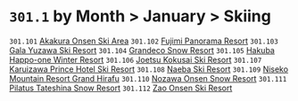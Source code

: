 # `301.1` by Month > January > Skiing

`301.101` [Akakura Onsen Ski Area](akakura-onsen-ski-area.md)
`301.102` [Fujimi Panorama Resort](fujimi-panorama-resort.md)
`301.103` [Gala Yuzawa Ski Resort](gala-yuzawa-ski-resort.md)
`301.104` [Grandeco Snow Resort](grandeco-snow-resort.md)
`301.105` [Hakuba Happo-one Winter Resort](hakuba-happo-one-winter-resort.md)
`301.106` [Joetsu Kokusai Ski Resort](joetsu-kokusai-ski-resort.md)
`301.107` [Karuizawa Prince Hotel Ski Resort](karuizawa-prince-hotel-ski-resort.md)
`301.108` [Naeba Ski Resort](naeba-ski-resort.md)
`301.109` [Niseko Mountain Resort Grand Hirafu](niseko-mountain-resort-grand-hirafu.md)
`301.110` [Nozawa Onsen Snow Resort](nozawa-onsen-snow-resort.md)
`301.111` [Pilatus Tateshina Snow Resort](pilatus-tateshina-snow-resort.md)
`301.112` [Zao Onsen Ski Resort](zao-onsen-ski-resort.md)
